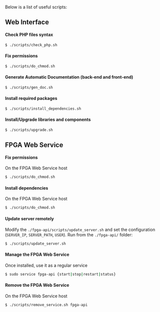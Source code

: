 Below is a list of useful scripts:

## Web Interface

#### Check PHP files syntax
```sh
$ ./scripts/check_php.sh
```

#### Fix permissions
```sh
$ ./scripts/do_chmod.sh
```

#### Generate Automatic Documentation (back-end and front-end)
```sh
$ ./scripts/gen_doc.sh
```

#### Install required packages
```sh
$ ./scripts/install_dependencies.sh
```

#### Install/Upgrade libraries and components
```sh
$ ./scripts/upgrade.sh
```


## FPGA Web Service

#### Fix permissions
On the FPGA Web Service host
```sh
$ ./scripts/do_chmod.sh
```

#### Install dependencies
On the FPGA Web Service host
```sh
$ ./scripts/do_chmod.sh
```

#### Update server remotely
Modify the `./fpga-api/scripts/update_server.sh` and set the configuration (`SERVER_IP`, `SERVER_PATH`, `USER`). Run from the `./fpga-api/` folder:
```sh
$ ./scripts/update_server.sh
```

#### Manage the FPGA Web Service
Once installed, use it as a regular service
```sh
$ sudo service fpga-api {start|stop|restart|status}
```

#### Remove the FPGA Web Service
On the FPGA Web Service host
```sh
$ ./scripts/remove_service.sh fpga-api
```